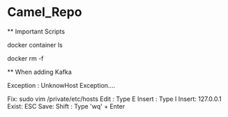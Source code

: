# Camel_Repo

** Important Scripts

docker container ls

docker rm -f <container-name>
  
  
  
  ** When adding Kafka
  
  Exception : UnknowHost Exception....
  
  Fix: sudo vim /private/etc/hosts
  Edit : Type E
  Insert : Type I
  Insert: 127.0.0.1  <host name from stack trace>
  Exist: ESC
  Save: Shift :
  Type 'wq' + Enter
  
  

